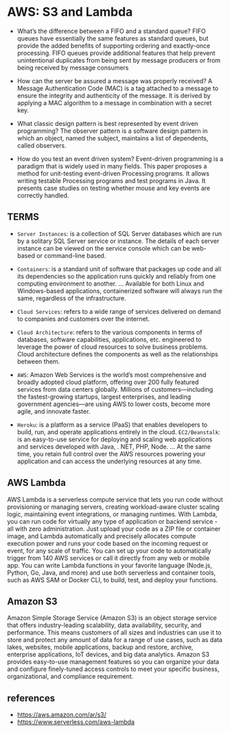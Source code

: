 # AWS: S3 and Lambda

- What’s the difference between a FIFO and a standard queue?
FIFO queues have essentially the same features as standard queues, but provide the added benefits of supporting ordering and exactly-once processing. FIFO queues provide additional features that help prevent unintentional duplicates from being sent by message producers or from being received by message consumers

- How can the server be assured a message was properly received?
A Message Authentication Code (MAC) is a tag attached to a message to ensure the integrity and authenticity of the message. It is derived by applying a MAC algorithm to a message in combination with a secret key.

- What classic design pattern is best represented by event driven programming?
The observer pattern is a software design pattern in which an object, named the subject, maintains a list of dependents, called observers.

- How do you test an event driven system?
Event-driven programming is a paradigm that is widely used in many fields. This paper proposes a method for unit-testing event-driven Processing programs. It allows writing testable Processing programs and test programs in Java. It presents case studies on testing whether mouse and key events are correctly handled.

## TERMS


- `Server Instances`: is a collection of SQL Server databases which are run by a solitary SQL Server service or instance. The details of each server instance can be viewed on the service console which can be web-based or command-line based.

- `Containers`: is a standard unit of software that packages up code and all its dependencies so the application runs quickly and reliably from one computing environment to another. … Available for both Linux and Windows-based applications, containerized software will always run the same, regardless of the infrastructure.

- `Cloud Services`: refers to a wide range of services delivered on demand to companies and customers over the internet.

- `Cloud Architecture`: refers to the various components in terms of databases, software capabilities, applications, etc. engineered to leverage the power of cloud resources to solve business problems. Cloud architecture defines the components as well as the relationships between them.

- `AWS`: Amazon Web Services is the world’s most comprehensive and broadly adopted cloud platform, offering over 200 fully featured services from data centers globally. Millions of customers—including the fastest-growing startups, largest enterprises, and leading government agencies—are using AWS to lower costs, become more agile, and innovate faster.

- `Heroku`: is a platform as a service (PaaS) that enables developers to build, run, and operate applications entirely in the cloud. 
`EC2/Beanstalk`: is an easy-to-use service for deploying and scaling web applications and services developed with Java, . NET, PHP, Node. … At the same time, you retain full control over the AWS resources powering your application and can access the underlying resources at any time.

## AWS Lambda 
AWS Lambda is a serverless compute service that lets you run code without provisioning or managing servers, creating workload-aware cluster scaling logic, maintaining event integrations, or managing runtimes. With Lambda, you can run code for virtually any type of application or backend service - all with zero administration. Just upload your code as a ZIP file or container image, and Lambda automatically and precisely allocates compute execution power and runs your code based on the incoming request or event, for any scale of traffic. You can set up your code to automatically trigger from 140 AWS services or call it directly from any web or mobile app. You can write Lambda functions in your favorite language (Node.js, Python, Go, Java, and more) and use both serverless and container tools, such as AWS SAM or Docker CLI, to build, test, and deploy your functions.

## Amazon S3
Amazon Simple Storage Service (Amazon S3) is an object storage service that offers industry-leading scalability, data availability, security, and performance. This means customers of all sizes and industries can use it to store and protect any amount of data for a range of use cases, such as data lakes, websites, mobile applications, backup and restore, archive, enterprise applications, IoT devices, and big data analytics. Amazon S3 provides easy-to-use management features so you can organize your data and configure finely-tuned access controls to meet your specific business, organizational, and compliance requirement.

## references
- https://aws.amazon.com/ar/s3/
- https://www.serverless.com/aws-lambda